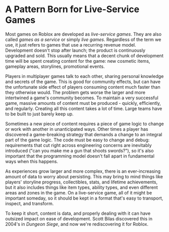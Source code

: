 # A Pattern Born for Live-Service Games

Most games on Roblox are developed as *live-service games*. They are also called *games as a service* or simply *live games*. Regardless of the term we use, it just refers to games that use a recurring revenue model. Development doesn't stop after launch; the product is continuously upgraded and sold. This usually means that a decent chunk of development time will be spent creating content for the game: new cosmetic items, gameplay areas, storylines, promotional events.

Players in multiplayer games talk to each other, sharing personal knowledge and secrets of the game. This is good for community effects, but can have the unfortunate side effect of players consuming content much faster than they otherwise would. The problem gets worse the larger and more intertwined a game's community becomes. To maintain a very successful game, massive amounts of content must be produced - quickly, efficiently, and regularly. Creating all this content takes a lot of time. Large teams have to be built to just barely keep up.

Sometimes a new piece of content requires a piece of game logic to change or work with another in unanticipated ways. Other times a player has discovered a game-breaking strategy that demands a change to an integral part of the game logic. The code must be easy to change and debug: requirements that cut right across engineering concerns are inevitably introduced ("can you make me a gun that shoots swords?"), so it's also important that the programming model doesn't fall apart in fundamental ways when this happens.

As experiences grow larger and more complex, there is an ever-increasing amount of data to worry about persisting. This may bring to mind things like players' storyline progress, collectibles, stats, and lifetime achievements, but it also includes things like item types, ability types, and even different areas and zones in the game. On a live-service game, all of it might be important someday, so it should be kept in a format that's easy to transport, inspect, and transform.

To keep it short, content is data, and properly dealing with it can have outsized impact on ease of development. Scott Bilas discovered this in 2004's in *Dungeon Siege*, and now we're rediscovering it for Roblox.
